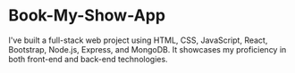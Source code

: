 # Book-My-Show-App
I've built a full-stack web project using HTML, CSS, JavaScript, React, Bootstrap, Node.js, Express, and MongoDB. It showcases my proficiency in both front-end and back-end technologies.
